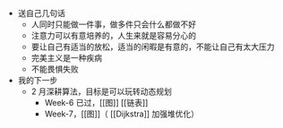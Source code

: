 - 送自己几句话
	- 人同时只能做一件事，做多件只会什么都做不好
	- 注意力可以有意培养的，人生来就是容易分心的
	- 要让自己有适当的放松，适当的闲暇是有意的，不能让自己有太大压力
	- 完美主义是一种疾病
	- 不能畏惧失败
- 我的下一步
	- 2 月深耕算法，目标是可以玩转动态规划
		- Week-6 已过，[[图]] [[链表]]
		- Week-7，[[图]]（ [[Dijkstra]] 加强堆优化）